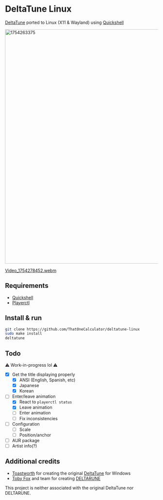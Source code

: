 # DeltaTune Linux

[DeltaTune](https://deltatune.toastworth.com/) ported to Linux (X11 & Wayland) using [Quickshell](https://quickshell.org/)

<img width="1408" height="771" alt="1754263375" src="https://github.com/user-attachments/assets/57296ec5-fd1f-45ed-a102-9af09c56bdfe" />

[Video_1754278452.webm](https://github.com/user-attachments/assets/d22637d8-1d4f-4f0c-8ac7-6eb5180b50a3)


## Requirements

- [Quickshell](https://quickshell.org/)
- [Playerctl](https://github.com/altdesktop/playerctl)

## Install & run

```sh
git clone https://github.com/ThatOneCalculator/deltatune-linux
sudo make install
deltatune
```

## Todo

⚠️ Work-in-progress lol ⚠️

- [x] Get the title displaying properly
  - [x] ANSI (English, Spanish, etc)
  - [x] Japanese
  - [x] Korean
- [ ] Enter/leave animation
  - [x] React to `playerctl status`
  - [x] Leave animation
  - [ ] Enter animation
  - [ ] Fix inconsistencies
- [ ] Configuration
  - [ ] Scale
  - [ ] Position/anchor
- [ ] AUR package
- [ ] Artist info(?)

## Additional credits

- [Toastworth](https://x.com/Toastworth_) for creating the original [DeltaTune](https://deltatune.toastworth.com/) for Windows
- [Toby Fox](https://bsky.app/profile/tobyfox.undertale.com/) and team for creating [DELTARUNE](https://deltarune.com/)

This project is neither associated with the original DeltaTune nor DELTARUNE.
